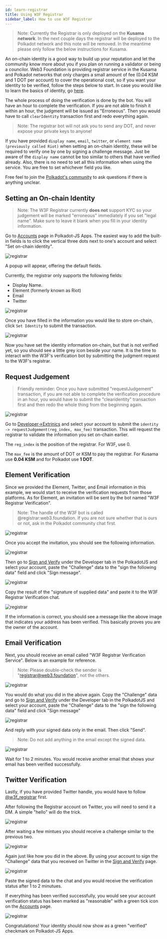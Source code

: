 ```yaml
---
id: learn-registrar
title: Using W3F Registrar
sidebar_label: How to use W3F Registrar
---
```


> Note: Currently the Registrar is only deployed on the **Kusama network**. In the next couple days
> the registrar will be deployed to the Polkadot network and this note will be removed. In the
> meantime please only follow the below instructions for Kusama.

An on-chain identity is a good way to build up your reputation and let the community know more about
you if you plan on running a validator or being a councilor. Web3 Foundation is providing registrar
service in the Kusama and Polkadot networks that only charges a small amount of fee (0.04 KSM and 1
DOT per account) to cover the operational cost, so if you want your identity to be verified, follow
the steps below to start. In case you would like to learn the basics of identity, go
[here](learn-identity).

The whole process of doing the verification is done by the bot. You will have an hour to complete
the verification. If you are not able to finish it within an hour, the judgment will be issued as
"Erroneous". Then you would have to call `clearIdentity` transaction first and redo everything
again.

> Note: The registrar bot will not ask you to send any DOT, and never expose your private keys to
> anyone!

If you have provided `display name`, `email`, `twitter`, or `element name (previously called Riot)`
when setting an on-chain identity, these will be required to verify one by one by signing a
challenge message. Just be aware of the `display name` cannot be too similar to others that have
verified already. Also, there is no need to set all this information when using the service. You are
free to set whichever field you like.

Free feel to join the [Polkadot's community](community#polkadot) to ask questions if there is
anything unclear.

## Setting an On-chain Identity

> Note: The W3F Registrar currently **does not** support KYC so your judgement will be marked
> "erroneous" immediately if you set "legal name". Make sure to leave it blank when you fill in your
> identity information.

Go to [Accounts](<(https://polkadot.js.org/apps/#/accounts)>) page in Polkadot-JS Apps. The easiest
way to add the built-in fields is to click the vertical three dots next to one's account and select
"Set on-chain identity".

![registrar](assets/registrar/1.jpg)

A popup will appear, offering the default fields.

Currently, the registrar only supports the following fields:

- Display Name.
- Element (formerly known as Riot)
- Email
- Twitter

![registrar](assets/registrar/2.jpg)

Once you have filled in the information you would like to store on-chain, click `Set Identity` to
submit the transaction.

![registrar](assets/registrar/3.jpg)

Now you have set the identity information on-chain, but that is not verified yet, so you should see
a little grey icon beside your name. It is the time to interact with the W3F's verification bot by
submitting the judgment request to the W3F's registrar.

## Request Judgement

> Friendly reminder: Once you have submitted "requestJudgement" transaction, if you are not able to
> complete the verification procedure in an hour, you would have to submit the "clearidentity"
> transaction first and then redo the whole thing from the beginning again.

![registrar](assets/registrar/4.jpg)

Go to
[Developer->Extrinics](https://polkadot.js.org/apps/?rpc=wss%3A%2F%2Frpc.polkadot.io#/extrinsics)
and select your account to submit the `identity -> requestJudgement(reg_index, max_fee)`
transaction. This will request the registrar to validate the information you set on-chain earlier.

The `reg_index` is the position of the registrar. For W3F, use 0.

The `max_fee` is the amount of DOT or KSM to pay the registrar. For Kusama use **0.04 KSM** and for
Polkadot use **1 DOT**.

## Element Verification

Since we provided the Element, Twitter, and Email information in this example, we would start to
receive the verification requests from those platforms. As for Element, an invitation will be sent
by the bot named "W3F Registrar Verification".

> Note: The handle of the W3F bot is called @registrar:web3.foundation. If you are not sure whether
> that is ours or not, ask in the Polkadot community chat first.

![registrar](assets/registrar/5.jpg)

Once you accept the invitation, you should see the following information.

![registrar](assets/registrar/6.jpg)

Then go to [Sign and Verify](https://polkadot.js.org/apps/#/signing) under the Developer tab in the
PolkadotJS and select your account, paste the "Challenge" data to the "sign the following data"
field and click "Sign message".

![registrar](assets/registrar/7.jpg)

Copy the result of the "signature of supplied data" and paste it to the W3F Registrar Verification
chat.

![registrar](assets/registrar/8.jpg)

If the information is correct, you should see a message like the above image that indicates your
address has been verified. This basically proves you are the owner of the account.

## Email Verification

Next, you should receive an email called "W3F Registrar Verification Service". Below is an example
for reference.

> Note: Please double-check the sender is "registrar@web3.foundation", not the others.

![registrar](assets/registrar/9.jpg)

You would do what you did in the above again. Copy the "Challenge" data and go to
[Sign and Verify](https://polkadot.js.org/apps/#/signing) under the Developer tab in the PolkadotJS
and select your account, paste the "Challenge" data to the "sign the following data" field and click
"Sign message"

![registrar](assets/registrar/10.jpg)

And reply with your signed data only in the email. Then click "Send".

> Note: Do not add anything in the email except the signed data.

![registrar](assets/registrar/11.jpg)

Wait for 1 to 2 minutes. You would receive another email that shows your email has been verified
successfully.

## Twitter Verification

Lastly, if you have provided Twitter handle, you would have to follow
[@w3f_registrar](https://twitter.com/w3f_registrar) first.

After following the Registrar account on Twitter, you will need to send it a DM. A simple "hello"
will do the trick.

![registrar](assets/registrar/12.jpg)

After waiting a few mintues you should receive a challenge similar to the previous two.

![registrar](assets/registrar/13.jpg)

Again just like how you did in the above. By using your account to sign the "Challenge" data that
you received on Twitter in the [Sign and Verify](https://polkadot.js.org/apps/#/signing) page.

![registrar](assets/registrar/14.jpg)

Paste the signed data to the chat and you would receive the verification status after 1 to 2
minutues.

If everything has been verified successfully, you would see your account verification status has
been marked as "reasonable" with a green tick icon on the
[Accounts](https://polkadot.js.org/apps/#/accounts) page.

![registrar](assets/registrar/15.jpg)

Congratulations! Your identity should now show as a green "verified" checkmark on Polkadot-JS Apps.
